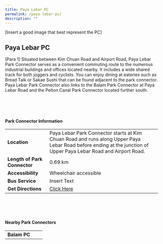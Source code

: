 ```yaml
---
title: Paya Lebar PC
permalink: /paya-lebar-pc/
description: ""
---
```

[Insert a good image that best represent the PC]

## Paya Lebar PC

[Para 1] Situated between Kim Chuan Road and Airport Road, Paya Lebar Park Connector serves as a convenient commuting route to the numerous industrial buildings and offices located nearby. It includes a wide shared track for both joggers and cyclists. You can enjoy dining at eateries such as Bread Talk or Sakae Sushi that can be found adjacent to the park connector. Paya Lebar Park Connector also links to the Balam Park Connector at Paya Lebar Road and the Pelton Canal Park Connector located further south.
<br>

<br>
<br>
<br>

#### Park Connector Information
|  |  |  |
| -------- | -------- | -------- |
| **Location** | Paya Lebar Park Connector starts at Kim Chuan Road and runs along Upper Paya Lebar Road before ending at the junction of Upper Paya Lebar Road and Airport Road. |  |
| **Length of Park Connector** | 0.69 km   |  |
| **Accessibility** | Wheelchair accessible | |
| **Bus Service** | Insert Text | |
| **Get Directions** |  [Click Here](https://www.onemap.gov.sg/main/v2/?lat=1.3339374891718676&amp;lng=103.88928205641793) | |

<br>
<br>
<br>	

#### Nearby Park Connectors
|   |  |  |
| -------- | -------- | -------- |
| **Balam PC** | | |